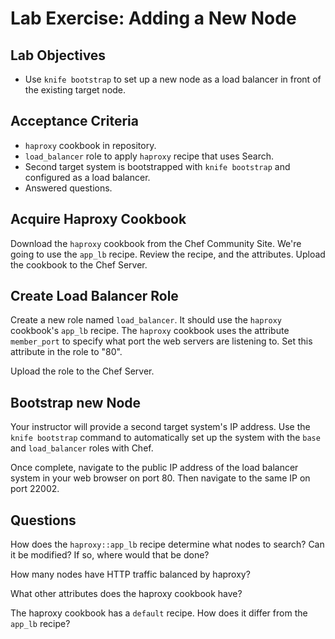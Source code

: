 # Lab Exercise: Adding a New Node

## Lab Objectives

* Use `knife bootstrap` to set up a new node as a load balancer in front of the existing target node.

## Acceptance Criteria

* `haproxy` cookbook in repository.
* `load_balancer` role to apply `haproxy` recipe that uses Search.
* Second target system is bootstrapped with `knife bootstrap` and configured as a load balancer.
* Answered questions.

## Acquire Haproxy Cookbook

Download the `haproxy` cookbook from the Chef Community Site. We're going to use the `app_lb` recipe. Review the recipe, and the attributes. Upload the cookbook to the Chef Server.

## Create Load Balancer Role

Create a new role named `load_balancer`. It should use the `haproxy` cookbook's `app_lb` recipe. The `haproxy` cookbook uses the attribute `member_port` to specify what port the web servers are listening to. Set this attribute in the role to "80".

Upload the role to the Chef Server.

## Bootstrap new Node

Your instructor will provide a second target system's IP address. Use the `knife bootstrap` command to automatically set up the system with the `base` and `load_balancer` roles with Chef.

Once complete, navigate to the public IP address of the load balancer system in your web browser on port 80. Then navigate to the same IP on port 22002.

## Questions

How does the `haproxy::app_lb` recipe determine what nodes to search? Can it be modified? If so, where would that be done?


How many nodes have HTTP traffic balanced by haproxy?


What other attributes does the haproxy cookbook have?


The haproxy cookbook has a `default` recipe. How does it differ from the `app_lb` recipe?
